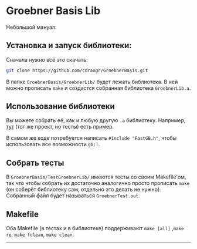 # Groebner Basis Lib
Небольшой мануал:

## Установка и запуск библиотеки:

Сначала нужно всё это скачать:

```bash
git clone https://github.com/cdraugr/GroebnerBasis.git
```
В папке `GroebnerBasis/GroebnerLib/` будет лежать библиотека. В ней можно прописать `make` и создастся собранная библиотека `GroebnerLib.a`.

## Использование библиотеки

Вы можете собрать её, как и любую другую `.a` библиотеку. Например, [тут](https://github.com/cdraugr/GroebnerBasis/blob/b990c86263161787e347125bac447118edb8641a/TestGroebnerLib/Makefile#L29) (тот же проект, но тесты) есть пример.

В самом же коде потребуется написать `#include "FastGB.h"`, чтобы использовать все возможности `gb::`.

## Собрать тесты

В `GroebnerBasis/TestGroebnerLib/` имеются тесты со своим Makefile'ом, так что чтобы собрать их достаточно аналогично просто прописать `make` (он соберёт библиотеку сам, отдельно это делать не нужно). Собранный файл будет называться `GroebnerTest.out`.

## Makefile

Оба Makefile (в тестах и в библиотеке) поддерживают `make [all]` ,`make re`, `make fclean`, `make clean`.

---
